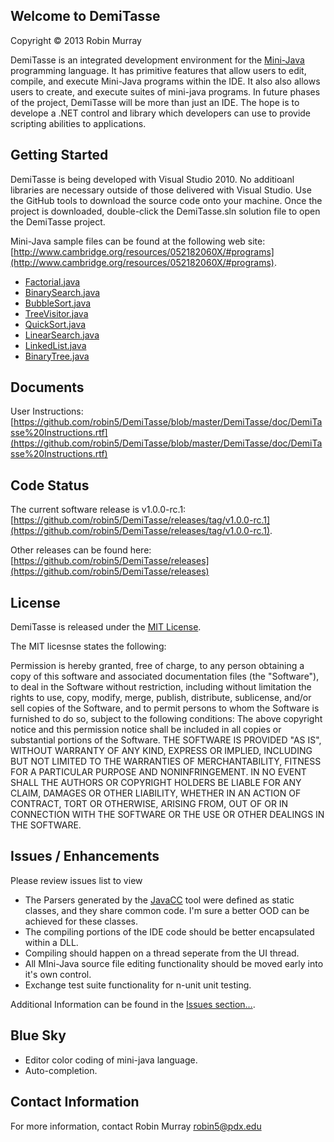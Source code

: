 ## Welcome to DemiTasse
Copyright © 2013 Robin Murray

DemiTasse is an integrated development environment for 
the [Mini-Java](http://www.cambridge.org/us/features/052182060X/index.html) 
programming language.  It has primitive features that allow
users to edit, compile, and execute Mini-Java programs within the IDE.  It also
also allows users to create, and execute suites of mini-java programs.  In future phases
of the project, DemiTasse will be more than just an IDE.  The hope is to develope a .NET control
and library which developers can use to provide scripting abilities to applications.


## Getting Started

DemiTasse is being developed with Visual Studio 2010.  No additioanl libraries are necessary outside
of those delivered with Visual Studio.  Use the GitHub tools to download the source code onto
your machine.  Once the project is downloaded, double-click the DemiTasse.sln solution file to open 
the DemiTasse project.

Mini-Java sample files can be found at the following web site: [http://www.cambridge.org/resources/052182060X/#programs](http://www.cambridge.org/resources/052182060X/#programs).
* [Factorial.java](http://www.cambridge.org/resources/052182060X/MCIIJ2e/programs/Factorial.java)
* [BinarySearch.java](http://www.cambridge.org/resources/052182060X/MCIIJ2e/programs/BinarySearch.java)
* [BubbleSort.java](http://www.cambridge.org/resources/052182060X/MCIIJ2e/programs/BubbleSort.java)
* [TreeVisitor.java](http://www.cambridge.org/resources/052182060X/MCIIJ2e/programs/TreeVisitor.java)
* [QuickSort.java](http://www.cambridge.org/resources/052182060X/MCIIJ2e/programs/QuickSort.java)
* [LinearSearch.java](http://www.cambridge.org/resources/052182060X/MCIIJ2e/programs/LinearSearch.java)
* [LinkedList.java](http://www.cambridge.org/resources/052182060X/MCIIJ2e/programs/LinkedList.java)
* [BinaryTree.java](http://www.cambridge.org/resources/052182060X/MCIIJ2e/programs/BinaryTree.java)

## Documents

User Instructions: [https://github.com/robin5/DemiTasse/blob/master/DemiTasse/doc/DemiTasse%20Instructions.rtf](https://github.com/robin5/DemiTasse/blob/master/DemiTasse/doc/DemiTasse%20Instructions.rtf)

## Code Status

The current software release is v1.0.0-rc.1: [https://github.com/robin5/DemiTasse/releases/tag/v1.0.0-rc.1](https://github.com/robin5/DemiTasse/releases/tag/v1.0.0-rc.1).

Other releases can be found here: [https://github.com/robin5/DemiTasse/releases](https://github.com/robin5/DemiTasse/releases)

## License

DemiTasse is released under the [MIT License](http://www.opensource.org/licenses/MIT).  

The MIT licesnse states the following:

   Permission is hereby granted, free of charge, to any person obtaining a copy
   of this software and associated documentation files (the "Software"), to deal
   in the Software without restriction, including without limitation the rights
   to use, copy, modify, merge, publish, distribute, sublicense, and/or sell
   copies of the Software, and to permit persons to whom the Software is
   furnished to do so, subject to the following conditions:
   The above copyright notice and this permission notice shall be included in
   all copies or substantial portions of the Software.
   THE SOFTWARE IS PROVIDED "AS IS", WITHOUT WARRANTY OF ANY KIND, EXPRESS OR
   IMPLIED, INCLUDING BUT NOT LIMITED TO THE WARRANTIES OF MERCHANTABILITY,
   FITNESS FOR A PARTICULAR PURPOSE AND NONINFRINGEMENT. IN NO EVENT SHALL THE
   AUTHORS OR COPYRIGHT HOLDERS BE LIABLE FOR ANY CLAIM, DAMAGES OR OTHER
   LIABILITY, WHETHER IN AN ACTION OF CONTRACT, TORT OR OTHERWISE, ARISING FROM,
   OUT OF OR IN CONNECTION WITH THE SOFTWARE OR THE USE OR OTHER DEALINGS IN
   THE SOFTWARE.

## Issues / Enhancements

Please review issues list to view

* The Parsers generated by the [JavaCC](https://java.net/projects/javacc/) tool were defined as static classes, and they share common code.  I'm
sure a better OOD can be achieved for these classes.
* The compiling portions of the IDE code should be better encapsulated within a DLL. 
* Compiling should happen on a thread seperate from the UI thread.
* All MIni-Java source file editing functionality should be moved early into it's own control.
* Exchange test suite functionality for n-unit unit testing.

Additional Information can be found in the [Issues section...](https://github.com/robin5/DemiTasse/issues).

## Blue Sky

* Editor color coding of mini-java language.
* Auto-completion.

## Contact Information

For more information, contact Robin Murray [robin5@pdx.edu](email-to:robin5@pdx.edu)

